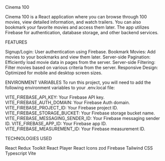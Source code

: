 Cinema 100

Cinema 100 is a React application where you can browse through 100 movies, view detailed information, and watch trailers. You can also bookmark your favorite movies and access them later. The app utilizes Firebase for authentication, database storage, and other backend services.

FEATURES

Signup/Login: User authentication using Firebase.
Bookmark Movies: Add movies to your bookmarks and view them later.
Server-side Pagination: Efficiently load movie data in pages from the server.
Server-side Filtering: Filter movies based on various criteria from the server.
Responsive Design: Optimized for mobile and desktop screen sizes.

ENVIRONMENT VARIABLES
To run this project, you will need to add the following environment variables to your .env.local file:

VITE_FIREBASE_API_KEY: Your Firebase API key.
VITE_FIREBASE_AUTH_DOMAIN: Your Firebase Auth domain.
VITE_FIREBASE_PROJECT_ID: Your Firebase project ID.
VITE_FIREBASE_STORAGE_BUCKET: Your Firebase storage bucket name.
VITE_FIREBASE_MESSAGING_SENDER_ID: Your Firebase messaging sender ID.
VITE_FIREBASE_APP_ID: Your Firebase app ID.
VITE_FIREBASE_MEASUREMENT_ID: Your Firebase measurement ID.

TECHNOLOGIES USED

React 
Redux Toolkit
React Player
React Icons
zod
Firebase
Tailwind CSS
Typescript
Vite
